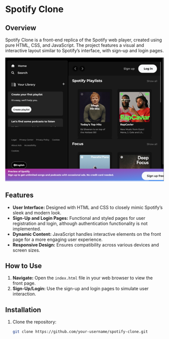 # Spotify Clone

## Overview

Spotify Clone is a front-end replica of the Spotify web player, created using pure HTML, CSS, and JavaScript. The project features a visual and interactive layout similar to Spotify’s interface, with sign-up and login pages.

![Spotify Clone](spotify-clone-screenshot.png)

## Features

- **User Interface:** Designed with HTML and CSS to closely mimic Spotify’s sleek and modern look.
- **Sign-Up and Login Pages:** Functional and styled pages for user registration and login, although authentication functionality is not implemented.
- **Dynamic Content:** JavaScript handles interactive elements on the front page for a more engaging user experience.
- **Responsive Design:** Ensures compatibility across various devices and screen sizes.

## How to Use

1. **Navigate:** Open the `index.html` file in your web browser to view the front page.
2. **Sign-Up/Login:** Use the sign-up and login pages to simulate user interaction.

## Installation

1. Clone the repository:
   ```bash
   git clone https://github.com/your-username/spotify-clone.git

